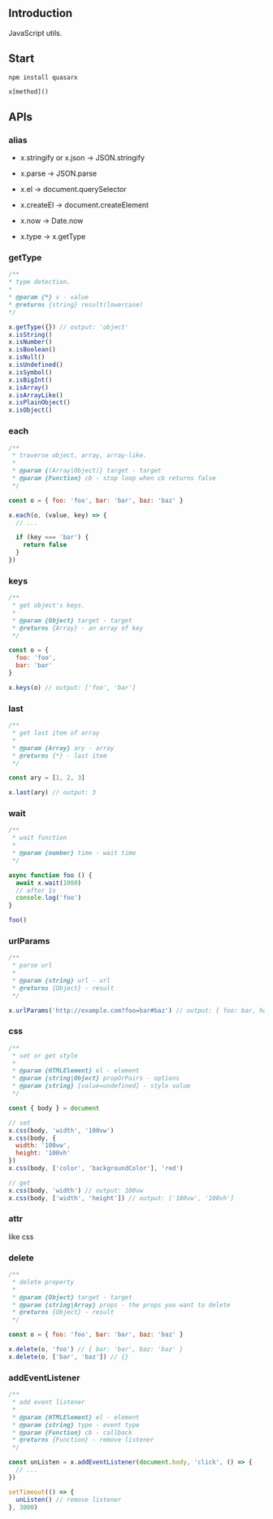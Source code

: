 ## Introduction

JavaScript utils.

## Start

```
npm install quasarx
```

```js
x[method]()
```

## APIs

### alias

- x.stringify or x.json -> JSON.stringify

- x.parse -> JSON.parse

- x.el -> document.querySelector

- x.createEl -> document.createElement

- x.now -> Date.now

- x.type -> x.getType

### getType

```js
/**
* type detection.
* 
* @param {*} v - value
* @returns {string} result(lowercase)
*/

x.getType({}) // output: 'object'
x.isString()
x.isNumber()
x.isBoolean()
x.isNull()
x.isUndefined()
x.isSymbol()
x.isBigInt()
x.isArray()
x.isArrayLike()
x.isPlainObject()
x.isObject()
```

### each

```js
/**
 * traverse object, array, array-like.
 * 
 * @param {(Array|Object)} target - target
 * @param {Function} cb - stop loop when cb returns false
 */

const o = { foo: 'foo', bar: 'bar', baz: 'baz' }

x.each(o, (value, key) => {
  // ...

  if (key === 'bar') {
    return false 
  }
})
```

### keys

```javascript
/**
 * get object's keys.
 * 
 * @param {Object} target - target
 * @returns {Array} - an array of key
 */

const o = {
  foo: 'foo',
  bar: 'bar'
}

x.keys(o) // output: ['foo', 'bar']
```

### last

```javascript
/**
 * get last item of array
 * 
 * @param {Array} ary - array
 * @returns {*} - last item
 */

const ary = [1, 2, 3]

x.last(ary) // output: 3
```

### wait

```javascript
/**
 * wait function
 * 
 * @param {number} time - wait time
 */

async function foo () {
  await x.wait(1000)
  // after 1s
  console.log('foo')
}

foo()
```

### urlParams

```js
/**
 * parse url
 * 
 * @param {string} url - url
 * @returns {Object} - result
 */

x.urlParams('http://example.com?foo=bar#baz') // output: { foo: bar, hash: baz }
```

### css

```js
/**
 * set or get style
 * 
 * @param {HTMLElement} el - element
 * @param {string|Object} propOrPairs - options
 * @param {string} [value=undefined] - style value
 */

const { body } = document

// set
x.css(body, 'width', '100vw')
x.css(body, {
  width: '100vw',
  height: '100vh'
})
x.css(body, ['color', 'backgroundColor'], 'red')

// get
x.css(body, 'width') // output: 100vw
x.css(body, ['width', 'height']) // output: ['100vw', '100vh']
```

### attr

like css

### delete

```js
/**
 * delete property
 * 
 * @param {Object} target - target
 * @param {string|Array} props - the props you want to delete
 * @returns {Object} - result
 */

const o = { foo: 'foo', bar: 'bar', baz: 'baz' }

x.delete(o, 'foo') // { bar: 'bar', baz: 'baz' }
x.delete(o, ['bar', 'baz']) // {}
```

### addEventListener

```js
/**
 * add event listener
 * 
 * @param {HTMLElement} el - element
 * @param {string} type - event type
 * @param {Function} cb - callback
 * @returns {Function} - remove listener
 */

const unListen = x.addEventListener(document.body, 'click', () => {
  // ...
})

setTimeout(() => {
  unListen() // remove listener
}, 3000)
```
